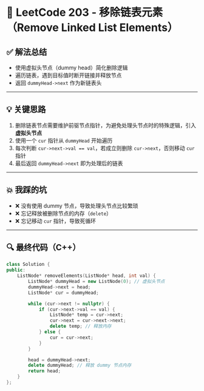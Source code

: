 # 🧩 LeetCode 203 - 移除链表元素（Remove Linked List Elements）

## ✅ 解法总结

- 使用虚拟头节点（dummy head）简化删除逻辑
- 遍历链表，遇到目标值时断开链接并释放节点
- 返回 `dummyHead->next` 作为新链表头

---

## 💡 关键思路

1. 删除链表节点需要维护前驱节点指针，为避免处理头节点时的特殊逻辑，引入**虚拟头节点**
2. 使用一个 `cur` 指针从 `dummyHead` 开始遍历
3. 每次判断 `cur->next->val == val`，若成立则删除 `cur->next`，否则移动 `cur` 指针
4. 最后返回 `dummyHead->next` 即为处理后的链表

---

## 💥 我踩的坑

- ❌ 没有使用 dummy 节点，导致处理头节点比较繁琐
- ❌ 忘记释放被删除节点的内存（`delete`）
- ❌ 忘记移动 `cur` 指针，导致死循环

---

## 🔍 最终代码（C++）

```cpp
class Solution {
public:
    ListNode* removeElements(ListNode* head, int val) {
        ListNode* dummyHead = new ListNode(0); // 虚拟头节点
        dummyHead->next = head;
        ListNode* cur = dummyHead;

        while (cur->next != nullptr) {
            if (cur->next->val == val) {
                ListNode* temp = cur->next;
                cur->next = cur->next->next;
                delete temp; // 释放内存
            } else {
                cur = cur->next;
            }
        }

        head = dummyHead->next;
        delete dummyHead; // 释放 dummy 节点内存
        return head;
    }
};
